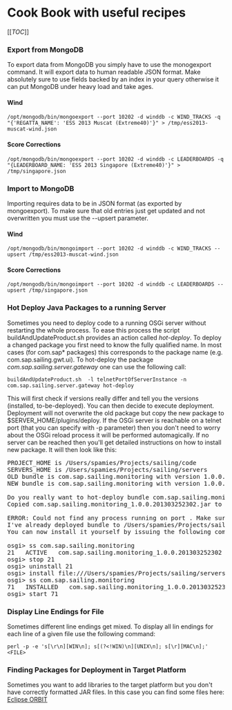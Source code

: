 # Cook Book with useful recipes

[[_TOC_]]

### Export from MongoDB

To export data from MongoDB you simply have to use the monogexport command. It will export data to human readable JSON format. Make absolutely sure to use fields backed by an index in your query otherwise it can put MongoDB under heavy load and take ages.

#### Wind

`/opt/mongodb/bin/mongoexport --port 10202 -d winddb -c WIND_TRACKS -q "{'REGATTA_NAME': 'ESS 2013 Muscat (Extreme40)'}" > /tmp/ess2013-muscat-wind.json`

#### Score Corrections

`/opt/mongodb/bin/mongoexport --port 10202 -d winddb -c LEADERBOARDS -q "{LEADERBOARD_NAME: 'ESS 2013 Singapore (Extreme40)'}" > /tmp/singapore.json`

### Import to MongoDB

Importing requires data to be in JSON format (as exported by mongoexport). To make sure that old entries just get updated and not overwritten you must use the --upsert parameter.

#### Wind

`/opt/mongodb/bin/mongoimport --port 10202 -d winddb -c WIND_TRACKS --upsert /tmp/ess2013-muscat-wind.json`

#### Score Corrections

`/opt/mongodb/bin/mongoimport --port 10202 -d winddb -c LEADERBOARDS --upsert /tmp/singapore.json`

### Hot Deploy Java Packages to a running Server

Sometimes you need to deploy code to a running OSGi server without restarting the whole process. To ease this process the script buildAndUpdateProduct.sh provides an action called _hot-deploy_. To deploy a changed package you first need to know the fully qualified name. In most cases (for com.sap* packages) this corresponds to the package name (e.g. com.sap.sailing.gwt.ui). To hot-deploy the package _com.sap.sailing.server.gateway_ one can use the following call:

`buildAndUpdateProduct.sh  -l telnetPortOfServerInstance -n com.sap.sailing.server.gateway hot-deploy`

This will first check if versions really differ and tell you the versions (installed, to-be-deployed). You can then decide to execute deployment. Deployment will not overwrite the old package but copy the new package to $SERVER_HOME/plugins/deploy. If the OSGi server is reachable on a telnet port (that you can specify with -p parameter) then you don't need to worry about the OSGi reload process it will be performed automagically. If no server can be reached then you'll get detailed instructions on how to install new package. It will then look like this:

<pre>
PROJECT_HOME is /Users/spamies/Projects/sailing/code
SERVERS_HOME is /Users/spamies/Projects/sailing/servers
OLD bundle is com.sap.sailing.monitoring with version 1.0.0.201303252301
NEW bundle is com.sap.sailing.monitoring with version 1.0.0.201303252302

Do you really want to hot-deploy bundle com.sap.sailing.monitoring to /Users/spamies/Projects/sailing/code/master? (y/N): Continuing
Copied com.sap.sailing.monitoring_1.0.0.201303252302.jar to /Users/spamies/Projects/sailing/servers/master/plugins/deploy

ERROR: Could not find any process running on port . Make sure your server has been started with -console 
I've already deployed bundle to /Users/spamies/Projects/sailing/servers/master/plugins/deploy/com.sap.sailing.monitoring_1.0.0.201303252302.jar
You can now install it yourself by issuing the following commands:

osgi> ss com.sap.sailing.monitoring
21   ACTIVE   com.sap.sailing.monitoring_1.0.0.201303252302
osgi> stop 21
osgi> uninstall 21
osgi> install file:///Users/spamies/Projects/sailing/servers/master/plugins/deploy/com.sap.sailing.monitoring_1.0.0.201303252302.jar
osgi> ss com.sap.sailing.monitoring
71   INSTALLED   com.sap.sailing.monitoring_1.0.0.201303252302
osgi> start 71
</pre>

### Display Line Endings for File

Sometimes different line endings get mixed. To display all lin endings for each line of a given file use the following command:

`perl -p -e 's[\r\n][WIN\n]; s[(?<!WIN)\n][UNIX\n]; s[\r][MAC\n];' <FILE>`

### Finding Packages for Deployment in Target Platform

Sometimes you want to add libraries to the target platform but you don't have correctly formatted JAR files. In this case you can find some files here: [Eclipse ORBIT](http://download.eclipse.org/tools/orbit/downloads/drops/R20130118183705/)
